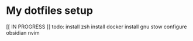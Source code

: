 # My dotfiles setup
[[ IN PROGRESS ]]
todo:
install zsh
install docker
install gnu stow
configure obsidian nvim
